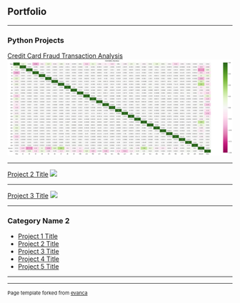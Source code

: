 ## Portfolio

---

### Python Projects 

[Credit Card Fraud Transaction Analysis](https://github.com/Debduti/Fraud-Data-Analysis)
<img src="images/Fraud%20Analysis1.png"/>

---
[Project 2 Title](/pdf/sample_presentation.pdf)
<img src="images/dummy_thumbnail.jpg?raw=true"/>

---
[Project 3 Title](https://public.tableau.com/profile/debduti.sengupta4243#!/)
<img src="images/dummy_thumbnail.jpg?raw=true"/>

---

### Category Name 2

- [Project 1 Title](http://example.com/)
- [Project 2 Title](http://example.com/)
- [Project 3 Title](http://example.com/)
- [Project 4 Title](http://example.com/)
- [Project 5 Title](http://example.com/)

---




---
<p style="font-size:11px">Page template forked from <a href="https://github.com/evanca/quick-portfolio">evanca</a></p>
<!-- Remove above link if you don't want to attibute -->
